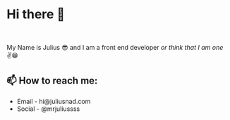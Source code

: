<h1><b>Hi there 👋</b></h1>
<br>
<p>My Name is Julius 😎 and I am a front end developer <em>or think that I am one</em> ✌️😁</p>
<h2>📫 How to reach me:</h2>
<ul>
  <li>Email - hi@juliusnad.com</li>
  <li>Social - @mrjuliussss</li>
</ul>

<!--
**juliusnad/juliusnad** is a ✨ _special_ ✨ repository because its `README.md` (this file) appears on your GitHub profile.

Here are some ideas to get you started:

- 🔭 I’m currently working on ...
- 🌱 I’m currently learning ...
- 👯 I’m looking to collaborate on ...
- 🤔 I’m looking for help with ...
- 💬 Ask me about ...
- 📫 How to reach me: hi@juliusnad.com
- 😄 Pronouns: ...
- ⚡ Fun fact: ...
-->
